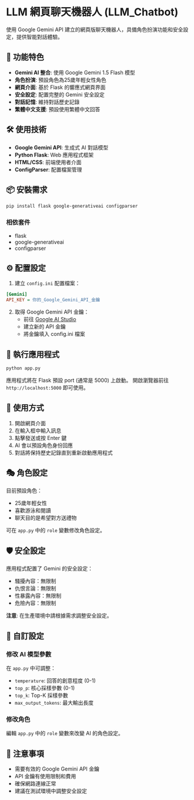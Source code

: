 # LLM 網頁聊天機器人 (LLM_Chatbot)

使用 Google Gemini API 建立的網頁版聊天機器人，具備角色扮演功能和安全設定，提供智能對話體驗。

## 🚀 功能特色

- **Gemini AI 整合**: 使用 Google Gemini 1.5 Flash 模型
- **角色扮演**: 預設角色為25歲年輕女性角色
- **網頁介面**: 基於 Flask 的響應式網頁界面
- **安全設定**: 配置完整的 Gemini 安全設定
- **對話記憶**: 維持對話歷史記錄
- **繁體中文支援**: 預設使用繁體中文回答

## 🛠️ 使用技術

- **Google Gemini API**: 生成式 AI 對話模型
- **Python Flask**: Web 應用程式框架
- **HTML/CSS**: 前端使用者介面
- **ConfigParser**: 配置檔案管理

## 📦 安裝需求

```bash
pip install flask google-generativeai configparser
```

### 相依套件
- flask
- google-generativeai
- configparser

## ⚙️ 配置設定

1. 建立 `config.ini` 配置檔案：

```ini
[Gemini]
API_KEY = 你的_Google_Gemini_API_金鑰
```

2. 取得 Google Gemini API 金鑰：
   - 前往 [Google AI Studio](https://makersuite.google.com/app/apikey)
   - 建立新的 API 金鑰
   - 將金鑰填入 config.ini 檔案

## 🚀 執行應用程式

```bash
python app.py
```

應用程式將在 Flask 預設 port (通常是 5000) 上啟動。
開啟瀏覽器前往 `http://localhost:5000` 即可使用。

## 💬 使用方式

1. 開啟網頁介面
2. 在輸入框中輸入訊息
3. 點擊發送或按 Enter 鍵
4. AI 會以預設角色身份回應
5. 對話將保持歷史記錄直到重新啟動應用程式

## 🎭 角色設定

目前預設角色：
- 25歲年輕女性
- 喜歡游泳和閱讀
- 聊天目的是希望對方送禮物

可在 `app.py` 中的 `role` 變數修改角色設定。

## 🛡️ 安全設定

應用程式配置了 Gemini 的安全設定：
- 騷擾內容：無限制
- 仇恨言論：無限制  
- 性暴露內容：無限制
- 危險內容：無限制

**注意**: 在生產環境中請根據需求調整安全設定。

## 🔧 自訂設定

### 修改 AI 模型參數
在 `app.py` 中可調整：
- `temperature`: 回答的創意程度 (0-1)
- `top_p`: 核心採樣參數 (0-1)
- `top_k`: Top-K 採樣參數
- `max_output_tokens`: 最大輸出長度

### 修改角色
編輯 `app.py` 中的 `role` 變數來改變 AI 的角色設定。

## 📝 注意事項

- 需要有效的 Google Gemini API 金鑰
- API 金鑰有使用限制和費用
- 確保網路連線正常
- 建議在測試環境中調整安全設定